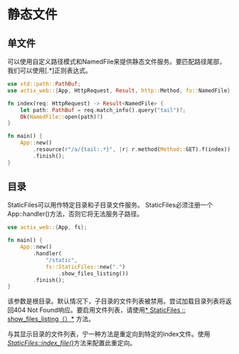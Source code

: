 # 静态文件

## 单文件 

可以使用自定义路径模式和NamedFile来提供静态文件服务。要匹配路径尾部，我们可以使用[.*]正则表达式。

```rust
use std::path::PathBuf;
use actix_web::{App, HttpRequest, Result, http::Method, fs::NamedFile};

fn index(req: HttpRequest) -> Result<NamedFile> {
    let path: PathBuf = req.match_info().query("tail")?;
    Ok(NamedFile::open(path)?)
}

fn main() {
    App::new()
        .resource(r"/a/{tail:.*}", |r| r.method(Method::GET).f(index))
        .finish();
}
```

## 目录

StaticFiles可以用作特定目录和子目录文件服务。 StaticFiles必须注册一个App::handler()方法，否则它将无法服务子路径。

```rust
use actix_web::{App, fs};

fn main() {
    App::new()
        .handler(
            "/static",
            fs::StaticFiles::new(".")
                .show_files_listing())
        .finish();
}
```

该参数是根目录。默认情况下，子目录的文件列表被禁用。尝试加载目录列表将返回404 Not Found响应。要启用文件列表，请使用[* StaticFiles :: show_files_listing（）*](https://actix.rs/actix-web/actix_web/fs/struct.StaticFiles.html#method.show_files_listing) 方法。

与其显示目录的文件列表，宁一种方法是重定向到特定的index文件。使用[*StaticFiles::index_file()*](https://actix.rs/actix-web/actix_web/fs/struct.StaticFiles.html#method.index_file)方法来配置此重定向。

